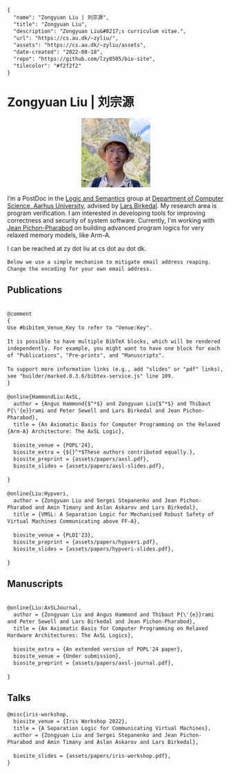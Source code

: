   ```bio-meta
{
    "name": "Zongyuan Liu | 刘宗源",
    "title": "Zongyuan Liu",
    "description": "Zongyuan Liu&#8217;s curriculum vitae.",
    "url": "https://cs.au.dk/~zyliu/",
    "assets": "https://cs.au.dk/~zyliu/assets",
    "date-created": "2022-08-18",
    "repo": "https://github.com/lzy0505/bio-site",
    "tilecolor": "#f2f2f2"
}
```

# Zongyuan Liu | 刘宗源

<figure class="gl-page-background gl-float-right gl-image-box" style="text-align: center;"><img src="assets/images/self.jpg" alt="A photo of Zongyuan Liu" width="160" height="160" style="max-width: 160px;" /></figure>

I’m a PostDoc in the [Logic and Semantics](https://cs.au.dk/research/logic-and-semantics) group at [Department of Computer Science, Aarhus University](https://cs.au.dk), advised by [Lars Birkedal](https://cs.au.dk/~birke/). My research area is program verification. I am interested in developing tools for improving correctness and security of system software. Currently, I'm working with [Jean Pichon-Pharabod](https://jeanpichon.github.io) on building advanced program logics for very relaxed memory models, like Arm-A.

<!-- Prior to joining [unknown current university](https://example.com/), I obtained my bachelor’s degree from [unknown previous university](https://example.com/). -->

I can be reached at <span id="_eml" class="gl-eml">zy dot liu at cs dot au dot dk</span>.

```bio-remove
Below we use a simple mechanism to mitigate email address reaping.
Change the encoding for your own email address.
```

<!--[bio][protect]
<script type="application/javascript">
window.setTimeout(function ()
{
var addr = [122,121,46,108,105,117,64,99,115,46,97,117,46,100,107];
addr = String.fromCharCode.apply(String, addr);
var eml = document.getElementById('_eml');
eml.innerHTML = '<a href="mailto:' + addr + '">' + addr + '</a>';
eml.removeAttribute('class');
}, 600);
</script>
[bio]-->

<!-- This is an example personal homepage built with [bio-site](https://github.com/GeeLaw/bio-site). It features simplicity and integration with BibTeX. -->


## Publications

```blog-bib

@comment
{
Use #bibitem_Venue_Key to refer to "Venue:Key".

It is possible to have multiple BibTeX blocks, which will be rendered independently. For example, you might want to have one block for each of "Publications", "Pre-prints", and "Manuscripts".

To support more information links (e.g., add "slides" or "pdf" links),
see "builder/marked.0.3.6/bibtex-service.js" line 109.
}

@online{HammondLiu:AxSL,
  author = {Angus Hammond{$^*$} and Zongyuan Liu{$^*$} and Thibaut P{\'{e}}rami and Peter Sewell and Lars Birkedal and Jean Pichon-Pharabod},
  title = {An Axiomatic Basis for Computer Programming on the Relaxed {Arm-A} Architecture: The AxSL Logic},

  biosite_venue = {POPL'24},
  biosite_extra = {${}^*$These authors contributed equally.},
  biosite_preprint = {assets/papers/axsl.pdf},
  biosite_slides = {assets/papers/axsl-slides.pdf},

}

@online{Liu:Hypveri,
  author = {Zongyuan Liu and Sergei Stepanenko and Jean Pichon-Pharabod and Amin Timany and Aslan Askarov and Lars Birkedal},
  title = {VMSL: A Separation Logic for Mechanised Robust Safety of Virtual Machines Communicating above FF-A},

  biosite_venue = {PLDI'23},
  biosite_preprint = {assets/papers/hypveri.pdf},
  biosite_slides = {assets/papers/hypveri-slides.pdf},

}

```

## Manuscripts

```blog-bib

@online{Liu:AxSLJournal,
  author = {Zongyuan Liu and Angus Hammond and Thibaut P{\'{e}}rami and Peter Sewell and Lars Birkedal and Jean Pichon-Pharabod},
  title = {An Axiomatic Basis for Computer Programming on Relaxed Hardware Architectures: The AxSL Logics},

  biosite_extra = {An extended version of POPL'24 paper},
  biosite_venue = {Under submission},
  biosite_preprint = {assets/papers/axsl-journal.pdf},

}

```


## Talks

```blog-bib
@misc{iris-workshop,
  biosite_venue = {Iris Workshop 2022},
  title = {A Separation Logic for Communicating Virtual Machines},
  author = {Zongyuan Liu and Sergei Stepanenko and Jean Pichon-Pharabod and Amin Timany and Aslan Askarov and Lars Birkedal},
  
  biosite_slides = {assets/papers/iris-workshop.pdf},
}
```
